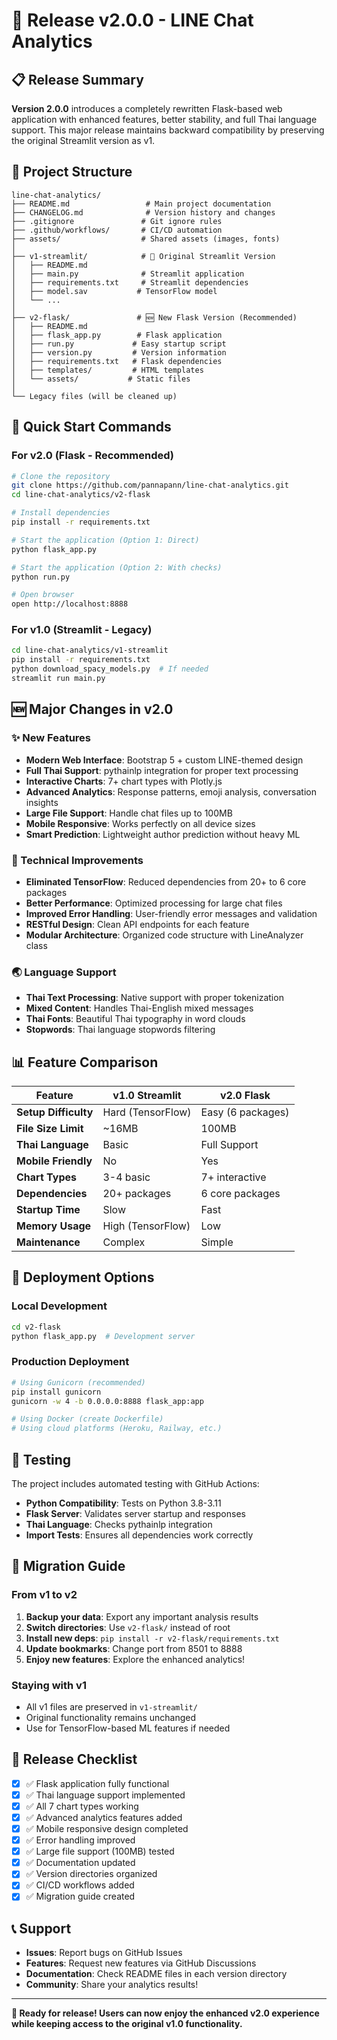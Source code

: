 # 🚀 Release v2.0.0 - LINE Chat Analytics

## 📋 Release Summary

**Version 2.0.0** introduces a completely rewritten Flask-based web application with enhanced features, better stability, and full Thai language support. This major release maintains backward compatibility by preserving the original Streamlit version as v1.

## 📁 Project Structure

```
line-chat-analytics/
├── README.md                 # Main project documentation
├── CHANGELOG.md              # Version history and changes
├── .gitignore               # Git ignore rules
├── .github/workflows/       # CI/CD automation
├── assets/                  # Shared assets (images, fonts)
│
├── v1-streamlit/            # 📱 Original Streamlit Version
│   ├── README.md
│   ├── main.py              # Streamlit application
│   ├── requirements.txt     # Streamlit dependencies
│   ├── model.sav           # TensorFlow model
│   └── ...
│
├── v2-flask/               # 🆕 New Flask Version (Recommended)
│   ├── README.md
│   ├── flask_app.py        # Flask application
│   ├── run.py             # Easy startup script
│   ├── version.py         # Version information
│   ├── requirements.txt   # Flask dependencies
│   ├── templates/         # HTML templates
│   └── assets/           # Static files
│
└── Legacy files (will be cleaned up)
```

## 🎯 Quick Start Commands

### For v2.0 (Flask - Recommended)
```bash
# Clone the repository
git clone https://github.com/pannapann/line-chat-analytics.git
cd line-chat-analytics/v2-flask

# Install dependencies
pip install -r requirements.txt

# Start the application (Option 1: Direct)
python flask_app.py

# Start the application (Option 2: With checks)
python run.py

# Open browser
open http://localhost:8888
```

### For v1.0 (Streamlit - Legacy)
```bash
cd line-chat-analytics/v1-streamlit
pip install -r requirements.txt
python download_spacy_models.py  # If needed
streamlit run main.py
```

## 🆕 Major Changes in v2.0

### ✨ New Features
- **Modern Web Interface**: Bootstrap 5 + custom LINE-themed design
- **Full Thai Support**: pythainlp integration for proper text processing  
- **Interactive Charts**: 7+ chart types with Plotly.js
- **Advanced Analytics**: Response patterns, emoji analysis, conversation insights
- **Large File Support**: Handle chat files up to 100MB
- **Mobile Responsive**: Works perfectly on all device sizes
- **Smart Prediction**: Lightweight author prediction without heavy ML

### 🔧 Technical Improvements
- **Eliminated TensorFlow**: Reduced dependencies from 20+ to 6 core packages
- **Better Performance**: Optimized processing for large chat files
- **Improved Error Handling**: User-friendly error messages and validation
- **RESTful Design**: Clean API endpoints for each feature
- **Modular Architecture**: Organized code structure with LineAnalyzer class

### 🌏 Language Support
- **Thai Text Processing**: Native support with proper tokenization
- **Mixed Content**: Handles Thai-English mixed messages
- **Thai Fonts**: Beautiful Thai typography in word clouds
- **Stopwords**: Thai language stopwords filtering

## 📊 Feature Comparison

| Feature | v1.0 Streamlit | v2.0 Flask |
|---------|----------------|------------|
| **Setup Difficulty** | Hard (TensorFlow) | Easy (6 packages) |
| **File Size Limit** | ~16MB | 100MB |
| **Thai Language** | Basic | Full Support |
| **Mobile Friendly** | No | Yes |
| **Chart Types** | 3-4 basic | 7+ interactive |
| **Dependencies** | 20+ packages | 6 core packages |
| **Startup Time** | Slow | Fast |
| **Memory Usage** | High (TensorFlow) | Low |
| **Maintenance** | Complex | Simple |

## 🚀 Deployment Options

### Local Development
```bash
cd v2-flask
python flask_app.py  # Development server
```

### Production Deployment
```bash
# Using Gunicorn (recommended)
pip install gunicorn
gunicorn -w 4 -b 0.0.0.0:8888 flask_app:app

# Using Docker (create Dockerfile)
# Using cloud platforms (Heroku, Railway, etc.)
```

## 🧪 Testing

The project includes automated testing with GitHub Actions:
- **Python Compatibility**: Tests on Python 3.8-3.11
- **Flask Server**: Validates server startup and responses
- **Thai Language**: Checks pythainlp integration
- **Import Tests**: Ensures all dependencies work correctly

## 📝 Migration Guide

### From v1 to v2
1. **Backup your data**: Export any important analysis results
2. **Switch directories**: Use `v2-flask/` instead of root
3. **Install new deps**: `pip install -r v2-flask/requirements.txt`
4. **Update bookmarks**: Change port from 8501 to 8888
5. **Enjoy new features**: Explore the enhanced analytics!

### Staying with v1
- All v1 files are preserved in `v1-streamlit/`
- Original functionality remains unchanged
- Use for TensorFlow-based ML features if needed

## 🎉 Release Checklist

- [x] ✅ Flask application fully functional
- [x] ✅ Thai language support implemented
- [x] ✅ All 7 chart types working
- [x] ✅ Advanced analytics features added
- [x] ✅ Mobile responsive design completed
- [x] ✅ Error handling improved
- [x] ✅ Large file support (100MB) tested
- [x] ✅ Documentation updated
- [x] ✅ Version directories organized
- [x] ✅ CI/CD workflows added
- [x] ✅ Migration guide created

## 📞 Support

- **Issues**: Report bugs on GitHub Issues
- **Features**: Request new features via GitHub Discussions
- **Documentation**: Check README files in each version directory
- **Community**: Share your analytics results!

---

**🎊 Ready for release! Users can now enjoy the enhanced v2.0 experience while keeping access to the original v1.0 functionality.**
